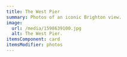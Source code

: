 ```yaml
---
title: The West Pier
summary: Photos of an iconic Brighton view.
image:
  url: /media/1598639100.jpg
  alt: The West Pier.
itemsComponent: card
itemsModifier: photos
---
```


